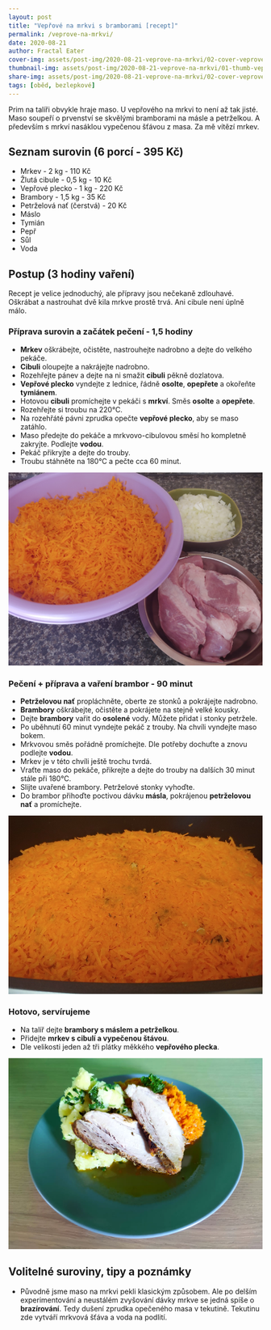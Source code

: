 ```yaml
---
layout: post
title: "Vepřové na mrkvi s bramborami [recept]"
permalink: /veprove-na-mrkvi/
date: 2020-08-21
author: Fractal Eater
cover-img: assets/post-img/2020-08-21-veprove-na-mrkvi/02-cover-veprove-na-mrkvi.jpg
thumbnail-img: assets/post-img/2020-08-21-veprove-na-mrkvi/01-thumb-veprove-na-mrkvi.jpg
share-img: assets/post-img/2020-08-21-veprove-na-mrkvi/02-cover-veprove-na-mrkvi.jpg
tags: [oběd, bezlepkové]
---
```


Prim na talíři obvykle hraje maso. U vepřového na mrkvi to není až tak jisté. Maso soupeří o prvenství se skvělými bramborami na másle a petrželkou. A především s mrkví nasáklou vypečenou šťávou z masa. Za mě vítězí mrkev.

## Seznam surovin (6 porcí - 395 Kč)

* Mrkev - 2 kg - 110 Kč
* Žlutá cibule - 0,5 kg - 10 Kč
* Vepřové plecko - 1 kg - 220 Kč
* Brambory - 1,5 kg - 35 Kč
* Petrželová nať (čerstvá) - 20 Kč
* Máslo
* Tymián
* Pepř
* Sůl
* Voda

## Postup (3 hodiny vaření)

Recept je velice jednoduchý, ale přípravy jsou nečekaně zdlouhavé. Oškrábat a nastrouhat dvě kila mrkve prostě trvá. Ani cibule není úplně málo. 

### Příprava surovin a začátek pečení - 1,5 hodiny

* **Mrkev** oškrábejte, očistěte, nastrouhejte nadrobno a dejte do velkého pekáče.
* **Cibuli** oloupejte a nakrájejte nadrobno.
* Rozehřejte pánev a dejte na ni smažit **cibuli** pěkně dozlatova.
* **Vepřové plecko** vyndejte z lednice, řádně **osolte**, **opepřete** a okořeňte **tymiánem**.
* Hotovou **cibuli** promíchejte v pekáči s **mrkví**. Směs **osolte** a **opepřete**.
* Rozehřejte si troubu na 220°C.
* Na rozehřáté pávni zprudka opečte **vepřové plecko**, aby se maso zatáhlo.
* Maso předejte do pekáče a mrkvovo-cibulovou směsí ho kompletně zakryjte. Podlejte **vodou**.
* Pekáč přikryjte a dejte do trouby.
* Troubu stáhněte na 180°C a pečte cca 60 minut.

![Příprava surovin](../assets/post-img/2020-08-21-veprove-na-mrkvi/pripravy.jpg "Příprava surovin")

### Pečení + příprava a vaření brambor - 90 minut  

* **Petrželovou nať** propláchněte, oberte ze stonků a pokrájejte nadrobno.
* **Brambory** oškrábejte, očistěte a pokrájete na stejně velké kousky.
* Dejte **brambory** vařit do **osolené** vody. Můžete přidat i stonky petržele.
* Po uběhnutí 60 minut vyndejte pekáč z trouby. Na chvíli vyndejte maso bokem.
* Mrkvovou směs pořádně promíchejte. Dle potřeby dochuťte a znovu podlejte **vodou**.
* Mrkev je v této chvíli ještě trochu tvrdá.
* Vraťte maso do pekáče, přikrejte a dejte do trouby na dalších 30 minut stále při 180°C.
* Slijte uvařené brambory. Petrželové stonky vyhoďte.
* Do brambor přihoďte poctivou dávku **másla**, pokrájenou **petrželovou nať** a promíchejte.

![Maso a mrkev v pekáči](../assets/post-img/2020-08-21-veprove-na-mrkvi/pekac.jpg "Maso a mrkev v pekáči")

### Hotovo, servírujeme

* Na talíř dejte **brambory s máslem a petrželkou**.
* Přidejte **mrkev s cibulí a vypečenou štávou**.
* Dle velikosti jeden až tři plátky měkkého **vepřového plecka**.

![Vepřové na mrkvi s bramborami](../assets/post-img/2020-08-21-veprove-na-mrkvi/veprove-na-mrkvi.jpg "Vepřové na mrkvi s bramborami")

## Volitelné suroviny, tipy a poznámky

* Původně jsme maso na mrkvi pekli klasickým způsobem. Ale po delším experimentování a neustálém zvyšování dávky mrkve se jedná spíše o **brazírování**. Tedy dušení zprudka opečeného masa v tekutině. Tekutinu zde vytváří mrkvová šťáva a voda na podlití.
